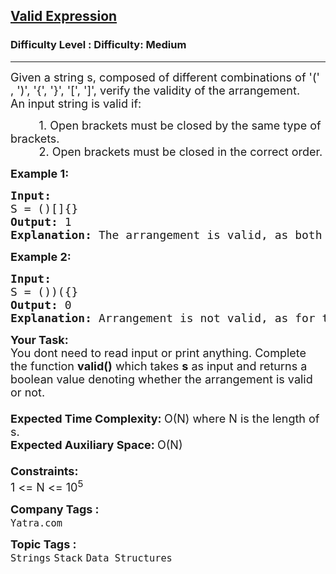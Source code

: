 <h2><a href="https://www.geeksforgeeks.org/problems/valid-expression1025/1?page=1&difficulty=Medium&status=unsolved&sortBy=submissions">Valid Expression</a></h2><h3>Difficulty Level : Difficulty: Medium</h3><hr><div class="problems_problem_content__Xm_eO"><p><span style="font-size: 18px;">Given a string s, composed of different combinations of '(' , ')', '{', '}', '[', ']', verify the validity of the arrangement.<br></span><span style="font-size: 18px;">An input string is valid if:</span></p>
<p><span style="font-size: 18px;">&nbsp; &nbsp; &nbsp; &nbsp; &nbsp;1. Open brackets must be closed by the same type of brackets.<br>&nbsp; &nbsp; &nbsp; &nbsp; &nbsp;2. Open brackets must be closed in the correct order.</span></p>
<p><strong><span style="font-size: 18px;">Example 1:</span></strong></p>
<pre><span style="font-size: 18px;"><strong>Input:</strong>
S = ()[]{}
<strong>Output:</strong> 1
<strong>Explanation: </strong>The arrangement is valid, as both the conditions are followed here.</span></pre>
<p><strong><span style="font-size: 18px;">Example 2:</span></strong></p>
<pre><span style="font-size: 18px;"><strong>Input:</strong>
S = ())({}
<strong>Output:</strong> 0
<strong>Explanation: </strong>Arrangement is not valid, as for the bold closing bracket in ()<strong>)</strong>({}, there is no opening bracket of similar kind, before it</span>.</pre>
<p><span style="font-size: 18px;"><strong>Your Task: &nbsp;</strong><br>You dont need to read input or print anything. Complete the function <strong>valid()</strong> which takes <strong>s</strong> as input and returns a boolean value denoting whether the arrangement is valid or not.<br><br></span><span style="font-size: 18px;"><strong>Expected Time Complexity: </strong>O(N) where N is the length of s.<br><strong>Expected Auxiliary Space: </strong>O(N)&nbsp;<br><br></span><span style="font-size: 18px;"><strong>Constraints:</strong><br>1 &lt;= N &lt;= 10<sup>5</sup></span></p></div><p><span style=font-size:18px><strong>Company Tags : </strong><br><code>Yatra.com</code>&nbsp;<br><p><span style=font-size:18px><strong>Topic Tags : </strong><br><code>Strings</code>&nbsp;<code>Stack</code>&nbsp;<code>Data Structures</code>&nbsp;